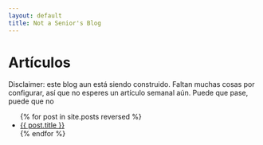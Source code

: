 ```yaml
---
layout: default
title: Not a Senior's Blog
---
```


<!-- # C# from zero to something 

Disclaimer: este blog aun está siendo construido. Faltan muchas cosas por configurar, así que no esperes un artículo semanal aún. Puede que pase, puede que no -->

<!-- <ul>
    {% for post in site.categories['tutorial'] reversed %}
    <li>
        <a href="{{ post.url }}">{{ post.title }}</a>
    </li>
    {% endfor %}
</ul> -->

# Artículos

Disclaimer: este blog aun está siendo construido. Faltan muchas cosas por configurar, así que no esperes un artículo semanal aún. Puede que pase, puede que no

<ul>
    {% for post in site.posts reversed %}
    <li>
        <a href="{{ post.url }}">{{ post.title }}</a>
    </li>
    {% endfor %}
</ul>
